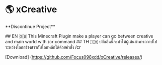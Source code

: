 # 🌎 xCreative
<p color="red"> **Discontinue Project** </p>
## EN 🇬🇧
This Minecraft Plugin make a player can go between creative and main world with /cr command
## TH 🇹🇭
ปลักอินนี้จะทำให้ผู้เล่นสามารถวาปไประหว่างโลกสร้างสรรกับโลกหลักได้ด้วยคำสั่ง /cr

[Download] (https://github.com/Focus098xdd/xCreative/releases/)
